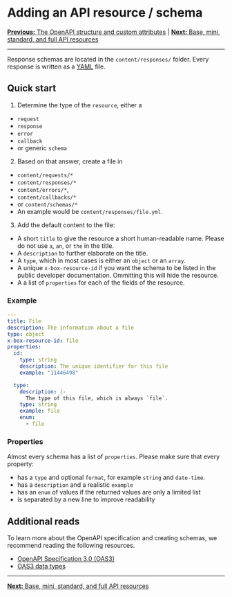 # Adding an API resource / schema

[**Previous:** The OpenAPI structure and custom attributes](./structure.md) |
[**Next:** Base, mini, standard, and full API resources](./variants.md)

---

Response schemas are located in the `content/responses/` folder. Every response
is written as a [YAML](https://en.wikipedia.org/wiki/YAML) file.

## Quick start

1. Determine the type of the `resource`, either a
  - `request`
  - `response`
  - `error`
  - `callback`
  - or generic `schema`
2. Based on that answer, create a file in 
  - `content/requests/*`
  - `content/responses/*`
  - `content/errors/*`,
  - `content/callbacks/*`
  - or `content/schemas/*`
  - An example would be `content/responses/file.yml`.
3. Add the default content to the file:
  * A short `title` to give the resource a short human-readable name. Please do
    not use `a`, `an`, or `the` in the title.
  * A `description` to further elaborate on the title.
  * A `type`, which in most cases is either an `object` or an `array`.
  * A unique `x-box-resource-id` if you want the schema to be listed in the
    public developer documentation. Ommitting this will hide the resource.
  * A a list of `properties` for each of the fields of the resource.

### Example

```yml
---
title: File
description: The information about a file
type: object
x-box-resource-id: file
properties:
  id:
    type: string
    description: The unique identifier for this file
    example: "11446498"

  type:
    description: |-
      The type of this file, which is always `file`.
    type: string
    example: file
    enum:
      - file
```

### Properties

Almost every schema has a list of `properties`. Please make sure that every
property:

* has a `type` and optional `format`, for example `string` and `date-time`.
* has a `description` and a realistic `example`
* has an `enum` of values if the returned values are only a limited list
* is separated by a new line to improve readability

## Additional reads

To learn more about the OpenAPI specification and creating schemas, we recommend
reading the following resources.

* [OpenAPI Specification 3.0 (OAS3)](https://swagger.io/specification/)
* [OAS3 data types](https://swagger.io/docs/specification/data-models/data-types/)

---

[**Next:** Base, mini, standard, and full API resources](./variants.md)
